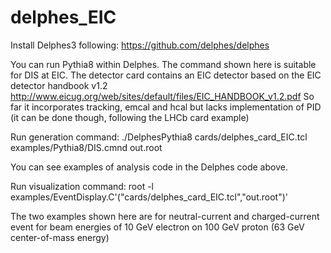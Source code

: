 # delphes_EIC

Install Delphes3 following:
https://github.com/delphes/delphes

You can run Pythia8 within Delphes. The command shown here is suitable for DIS at EIC. 
The detector card contains an EIC detector based on the EIC detector handbook v1.2
http://www.eicug.org/web/sites/default/files/EIC_HANDBOOK_v1.2.pdf
So far it incorporates tracking, emcal and hcal but lacks implementation of PID (it can be done though, following the LHCb card example)

Run generation command:
./DelphesPythia8 cards/delphes_card_EIC.tcl examples/Pythia8/DIS.cmnd out.root

You can see examples of analysis code in the Delphes code above. 

Run visualization command:
 root -l examples/EventDisplay.C'("cards/delphes_card_EIC.tcl","out.root")'
 
The two examples shown here are for neutral-current and charged-current event 
for beam energies of 10 GeV electron on 100 GeV proton (63 GeV center-of-mass energy)
